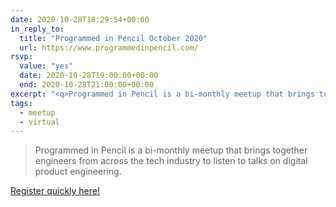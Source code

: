 ```yaml
---
date: 2020-10-28T18:29:54+00:00
in_reply_to:
  title: "Programmed in Pencil October 2020"
  url: https://www.programmedinpencil.com/
rsvp:
  value: "yes"
  date: 2020-10-28T19:00:00+00:00
  end: 2020-10-28T21:00:00+00:00
excerpt: "<q>Programmed in Pencil is a bi-monthly meetup that brings together engineers from across the tech industry to listen to talks on digital product engineering.</q>"
tags:
  - meetup
  - virtual
---
```


> Programmed in Pencil is a bi-monthly meetup that brings together engineers from across the tech industry to listen to talks on digital product engineering.

[Register quickly here!](https://redventures.zoom.us/webinar/register/WN_4Byz-QzrT8KvvFRXlqk-ag)
